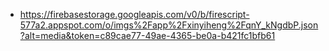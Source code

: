 - https://firebasestorage.googleapis.com/v0/b/firescript-577a2.appspot.com/o/imgs%2Fapp%2Fxinyiheng%2FqnY_kNgdbP.json?alt=media&token=c89cae77-49ae-4365-be0a-b421fc1bfb61
